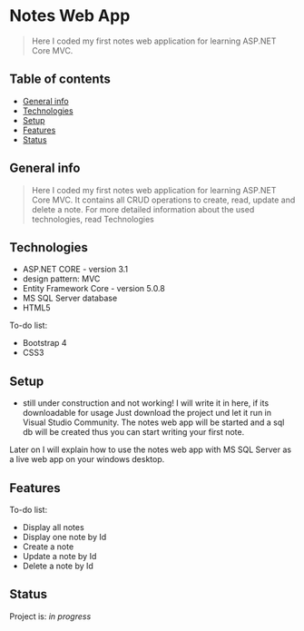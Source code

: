# Notes Web App
> Here I coded my first notes web application for learning ASP.NET Core MVC.

## Table of contents
* [General info](#general-info)
* [Technologies](#technologies)
* [Setup](#setup)
* [Features](#features)
* [Status](#status)

## General info
> Here I coded my first notes web application for learning ASP.NET Core MVC.
> It contains all CRUD operations to create, read, update  and delete a note.
> For more detailed information about the used technologies, read Technologies

## Technologies
* ASP.NET CORE - version 3.1
* design pattern: MVC 
* Entity Framework Core - version 5.0.8
* MS SQL Server database
* HTML5 

To-do list:
* Bootstrap 4
* CSS3


## Setup
* still under construction and not working! I will write it in here, if its downloadable for usage
Just download the project und let it run in Visual Studio Community. 
The notes web app will be started and a sql db will be created thus you can start writing your first note.

Later on I will explain how to use the notes web app with MS SQL Server as a live web app on your windows desktop.

## Features
To-do list:
* Display all notes
* Display one note by Id
* Create a note
* Update a note by Id
* Delete a note by Id

## Status
Project is: _in progress_